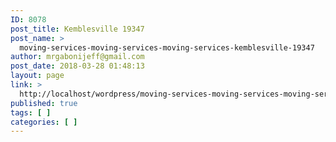 ```yaml
---
ID: 8078
post_title: Kemblesville 19347
post_name: >
  moving-services-moving-services-moving-services-kemblesville-19347
author: mrgabonijeff@gmail.com
post_date: 2018-03-28 01:48:13
layout: page
link: >
  http://localhost/wordpress/moving-services-moving-services-moving-services-kemblesville-19347/
published: true
tags: [ ]
categories: [ ]
---
```

